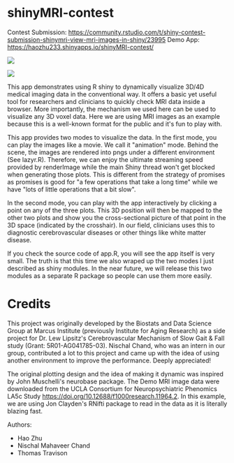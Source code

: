 # shinyMRI-contest
Contest Submission: https://community.rstudio.com/t/shiny-contest-submission-shinymri-view-mri-images-in-shiny/23995
Demo App: https://haozhu233.shinyapps.io/shinyMRI-contest/

![](https://community.rstudio.com/uploads/default/optimized/2X/9/9ae6cecde050278c43a0423ec4dd64260756394c_2_690x366.gif)

![](https://community.rstudio.com/uploads/default/optimized/2X/6/6040cf7208bac035be04f4d6e7bfd723073460e9_2_690x444.gif)

This app demonstrates using R shiny to dynamically visualize 3D/4D medical imaging data in the conventional way. It offers a basic yet useful tool for researchers and clinicians to quickly check MRI data inside a browser. More importantly, the mechanism we used here can be used to visualize any 3D voxel data. Here we are using MRI images as an example because this is a well-known format for the public and it's fun to play with.

This app provides two modes to visualize the data. In the first mode, you can play the images like a movie. We call it "animation" mode. Behind the scene, the images are rendered into pngs under a different environment (See lazyr.R). Therefore, we can enjoy the ultimate streaming speed provided by renderImage while the main Shiny thread won't get blocked when generating those plots. This is different from the strategy of promises as promises is good for "a few operations that take a long time" while we have "lots of little operations that a bit slow".

In the second mode, you can play with the app interactively by clicking a point on any of the three plots. This 3D position will then be mapped to the other two plots and show you the cross-sectional picture of that point in the 3D space (indicated by the crosshair). In our field, clinicians uses this to diagnostic cerebrovascular diseases or other things like white matter disease.

If you check the source code of app.R, you will see the app itself is very small. The truth is that this time we also wraped up the two modes I just described as shiny modules. In the near future, we will release this two modules as a separate R package so people can use them more easily.

# Credits
This project was originally developed by the Biostats and Data Science Group at Marcus Institute (previously Institute for Aging Research) as a side project for Dr. Lew Lipsitz's Cerebrovascular Mechanism of Slow Gait & Fall study (Grant: 5R01-AG041785-03). Nischal Chand, who was an intern in our group, contributed a lot to this project and came up with the idea of using another environment to improve the performance. Deeply appreciated!

The original plotting design and the idea of making it dynamic was inspired by John Muschelli's neurobase package. The Demo MRI image data were downloaded from the UCLA Consortium for Neuropsychiatric Phenomics LA5c Study https://doi.org/10.12688/f1000research.11964.2. In this example, we are using Jon Clayden's RNifti package to read in the data as it is literally blazing fast.

Authors:
- Hao Zhu
- Nischal Mahaveer Chand
- Thomas Travison
